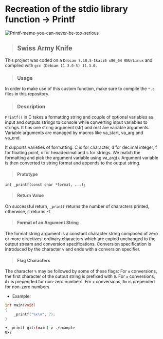 # Recreation of the stdio library function -> Printf
![Printf-meme-you-can-never-be-too-serious](https://pics.me.me/developers-gdb-ide-100s-of-printf-statements-printf-s-i-n-pretty-function-line-38789494.png)

> ## Swiss Army Knife
This project was coded on a `Debian 5.18.5-1kali6 x86_64 GNU/Linux` and compiled with `gcc (Debian 11.3.0-5) 11.3.0.`

> ### Usage
In order to make use of this custom function, make sure to compile the `*.c` files in this repository.

> ### Description
`Printf()` in C takes a formatting string and couple of optional variables as input and outputs strings to console while converting input variables to strings. It has one string argument (str) and rest are variable arguments. Variable arguments are managed by macros like va_start, va_arg and va_end.

It supports varieties of formatting. C is for character, d for decimal integer, f for floating point, x for hexadecimal and s for strings. We match the formatting and pick the argument variable using va_arg(). Argument variable is then converted to string format and appends to the output string.

> #### Prototype
`int _printf(const char *format, ...);`

> #### Return Value
On successful return, `_printf` returns the number of characters printed, otherwise, it returns -1.

> #### Format of an Argument String
The format string argument is a constant character string composed of zero or more directives: ordinary characters which are copied unchanged to the output stream and conversion specifications. Conversion specification is introduced by the character `%` and ends with a conversion specifier. 

> #### Flag Characters
The character `%` may be followed by some of these flags:
For `o` conversions, the first character of the output string is prefixed with `0`.
For `x` conversions, `0x` is prepended for non-zero numbers.
For `x` conversions, `0x` is prepended for non-zero numbers.

- Example:
```C
int main(void)
{
	_printf("%x\n", 7);
}
```
```bash
➜  printf git:(main) ✗ ./example 
0x7
```